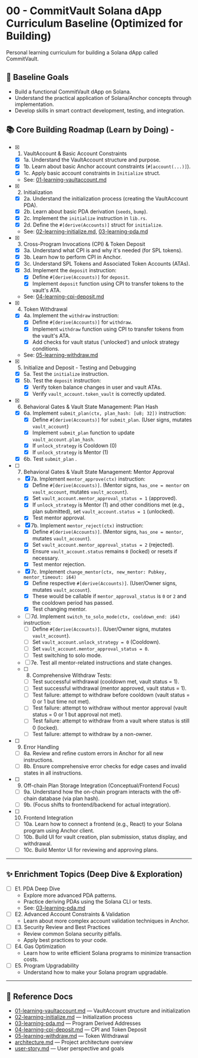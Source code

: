 # 00 - CommitVault Solana dApp Curriculum Baseline (Optimized for Building)

Personal learning curriculum for building a Solana dApp called CommitVault.

## 🏁 Baseline Goals

- Build a functional CommitVault dApp on Solana.
- Understand the practical application of Solana/Anchor concepts through
  implementation.
- Develop skills in smart contract development, testing, and integration.

## 📚 Core Building Roadmap (Learn by Doing) -

- [x] 1. VaultAccount & Basic Account Constraints
  - [x] 1a. Understand the VaultAccount structure and purpose.
  - [x] 1b. Learn about basic Anchor account constraints (`#[account(...)]`).
  - [x] 1c. Apply basic account constraints in `Initialize` struct.
  - See: [01-learning-vaultaccount.md](./01-learning-vaultaccount.md)
- [x] 2. Initialization
  - [x] 2a. Understand the initialization process (creating the VaultAccount
        PDA).
  - [x] 2b. Learn about basic PDA derivation (`seeds`, `bump`).
  - [x] 2c. Implement the `initialize` instruction in `lib.rs`.
  - [x] 2d. Define the `#[derive(Accounts)]` struct for `initialize`.
  - See: [02-learning-initialize.md](./02-learning-initialize.md),
    [03-learning-pda.md](./03-learning-pda.md)
- [x] 3. Cross-Program Invocations (CPI) & Token Deposit
  - [x] 3a. Understand what CPI is and why it's needed (for SPL tokens).
  - [x] 3b. Learn how to perform CPI in Anchor.
  - [x] 3c. Understand SPL Tokens and Associated Token Accounts (ATAs).
  - [x] 3d. Implement the `deposit` instruction:
    - [x] Define `#[derive(Accounts)]` for `deposit`.
    - [x] Implement `deposit` function using CPI to transfer tokens to the
          vault's ATA.
  - See: [04-learning-cpi-deposit.md](./04-learning-cpi-deposit.md)
- [x] 4. Token Withdrawal
  - [x] 4a. Implement the `withdraw` instruction:
    - [x] Define `#[derive(Accounts)]` for `withdraw`.
    - [x] Implement `withdraw` function using CPI to transfer tokens from the
          vault's ATA.
    - [x] Add checks for vault status ('unlocked') and unlock strategy
          conditions.
  - See: [05-learning-withdraw.md](./05-learning-withdraw.md)
- [x] 5. Initialize and Deposit - Testing and Debugging
  - [x] 5a. Test the `initialize` instruction.
  - [x] 5b. Test the `deposit` instruction:
    - [x] Verify token balance changes in user and vault ATAs.
    - [x] Verify `vault_account.token_vault` is correctly updated.
- [x] 6. Behavioral Gates & Vault State Management: Plan Hash
  - [x] 6a. Implement `submit_plan(ctx, plan_hash: [u8; 32])` instruction:
    - [x] Define `#[derive(Accounts)]` for `submit_plan`. (User signs, mutates
          `vault_account`)
    - [x] Implement `submit_plan` function to update `vault_account.plan_hash`.
    - [x] If `unlock_strategy` is Cooldown (0)
    - [x] If `unlock_strategy` is Mentor (1)
  - [x] 6b. Test `submit_plan` .
- [ ] 7. Behavioral Gates & Vault State Management: Mentor Approval
  - [x] 7a. Implement `mentor_approve(ctx)` instruction:
    - [x] Define `#[derive(Accounts)]`. (Mentor signs, `has_one = mentor` on
          `vault_account`, mutates `vault_account`).
    - [x] Set `vault_account.mentor_approval_status = 1` (approved).
    - [x] If `unlock_strategy` is Mentor (1) and other conditions met (e.g.,
          plan submitted), set `vault_account.status = 1` (unlocked).
    - [x] Test mentor approval.
  - [x] 7b. Implement `mentor_reject(ctx)` instruction:
    - [x] Define `#[derive(Accounts)]`. (Mentor signs, `has_one = mentor`,
          mutates `vault_account`).
    - [x] Set `vault_account.mentor_approval_status = 2` (rejected).
    - [x] Ensure `vault_account.status` remains `0` (locked) or resets if
          necessary.
    - [x] Test mentor rejection.
  - [x] 7c. Implement
        `change_mentor(ctx, new_mentor: Pubkey, mentor_timeout: i64)`
    - [x] Define respective `#[derive(Accounts)]`. (User/Owner signs, mutates
          `vault_account`).
    - [x] These would be callable if `mentor_approval_status` is `0` or `2` and
          the cooldown period has passed.
    - [x] Test changing mentor.
  - [ ] 7d. Implement `switch_to_solo_mode(ctx, cooldown_end: i64)` instruction:
    - [ ] Define `#[derive(Accounts)]`. (User/Owner signs, mutates
          `vault_account`).
    - [ ] Set `vault_account.unlock_strategy = 0` (Cooldown).
    - [ ] Set `vault_account.mentor_approval_status = 0`.
    - [ ] Test switching to solo mode.
  - [ ] 7e. Test all mentor-related instructions and state changes.
  - [ ] 8. Comprehensive Withdraw Tests:
    - [ ] Test successful withdrawal (cooldown met, vault status = 1).
    - [ ] Test successful withdrawal (mentor approved, vault status = 1).
    - [ ] Test failure: attempt to withdraw before cooldown (vault status = 0 or
          1 but time not met).
    - [ ] Test failure: attempt to withdraw without mentor approval (vault
          status = 0 or 1 but approval not met).
    - [ ] Test failure: attempt to withdraw from a vault where status is still 0
          (locked).
    - [ ] Test failure: attempt to withdraw by a non-owner.
- [ ] 9. Error Handling
  - [ ] 8a. Review and refine custom errors in Anchor for all new instructions.
  - [ ] 8b. Ensure comprehensive error checks for edge cases and invalid states
        in all instructions.
- [ ] 9. Off-chain Plan Storage Integration (Conceptual/Frontend Focus)
  - [ ] 9a. Understand how the on-chain program interacts with the off-chain
        database (via plan hash).
  - [ ] 9b. (Focus shifts to frontend/backend for actual integration).
- [ ] 10. Frontend Integration
  - [ ] 10a. Learn how to connect a frontend (e.g., React) to your Solana
        program using Anchor client.
  - [ ] 10b. Build UI for vault creation, plan submission, status display, and
        withdrawal.
  - [ ] 10c. Build Mentor UI for reviewing and approving plans.

---

## ✨ Enrichment Topics (Deep Dive & Exploration)

- [ ] E1. PDA Deep Dive
  - Explore more advanced PDA patterns.
  - Practice deriving PDAs using the Solana CLI or tests.
  - See: [03-learning-pda.md](./03-learning-pda.md)
- [ ] E2. Advanced Account Constraints & Validation
  - Learn about more complex account validation techniques in Anchor.
- [ ] E3. Security Review and Best Practices
  - Review common Solana security pitfalls.
  - Apply best practices to your code.
- [ ] E4. Gas Optimization
  - Learn how to write efficient Solana programs to minimize transaction costs.
- [ ] E5. Program Upgradability
  - Understand how to make your Solana program upgradable.

---

## 🔗 Reference Docs

- [01-learning-vaultaccount.md](./01-learning-vaultaccount.md) — VaultAccount
  structure and initialization
- [02-learning-initialize.md](./02-learning-initialize.md) — Initialization
  process
- [03-learning-pda.md](./03-learning-pda.md) — Program Derived Addresses
- [04-learning-cpi-deposit.md](./04-learning-cpi-deposit.md) — CPI and Token
  Deposit
- [05-learning-withdraw.md](./05-learning-withdraw.md) — Token Withdrawal
- [architecture.md](./architecture.md) — Project architecture overview
- [user-story.md](./user-story.md) — User perspective and goals
